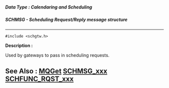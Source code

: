 ##### Data Type : Calendaring and Scheduling
##### SCHMSG - Scheduling Request/Reply message structure
---
```
#include <schgtw.h>
```
**Description :**

Used by gateways to pass in scheduling requests.

**See Also :**
[MQGet](/domino-c-api-docs/reference/Func/MQGet)
[SCHMSG_xxx](/domino-c-api-docs/reference/Symb/SCHMSG_xxx)
[SCHFUNC_RQST_xxx](/domino-c-api-docs/reference/Symb/SCHFUNC_RQST_xxx)
---
